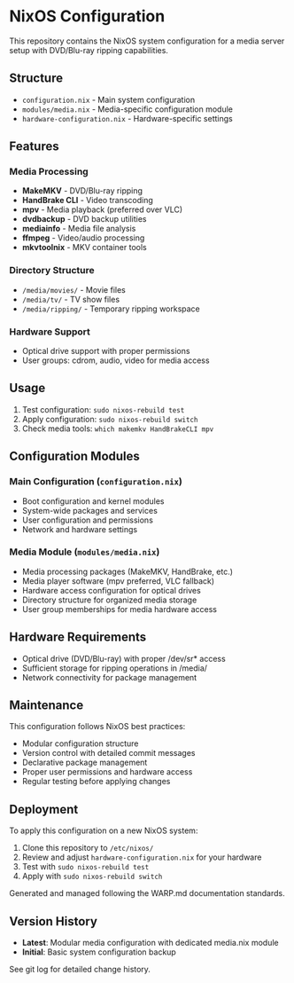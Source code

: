 # NixOS Configuration

This repository contains the NixOS system configuration for a media server setup with DVD/Blu-ray ripping capabilities.

## Structure

- `configuration.nix` - Main system configuration
- `modules/media.nix` - Media-specific configuration module
- `hardware-configuration.nix` - Hardware-specific settings

## Features

### Media Processing
- **MakeMKV** - DVD/Blu-ray ripping
- **HandBrake CLI** - Video transcoding
- **mpv** - Media playback (preferred over VLC)
- **dvdbackup** - DVD backup utilities
- **mediainfo** - Media file analysis
- **ffmpeg** - Video/audio processing
- **mkvtoolnix** - MKV container tools

### Directory Structure
- `/media/movies/` - Movie files
- `/media/tv/` - TV show files  
- `/media/ripping/` - Temporary ripping workspace

### Hardware Support
- Optical drive support with proper permissions
- User groups: cdrom, audio, video for media access

## Usage

1. Test configuration: `sudo nixos-rebuild test`
2. Apply configuration: `sudo nixos-rebuild switch`
3. Check media tools: `which makemkv HandBrakeCLI mpv`

## Configuration Modules

### Main Configuration (`configuration.nix`)
- Boot configuration and kernel modules
- System-wide packages and services
- User configuration and permissions
- Network and hardware settings

### Media Module (`modules/media.nix`)
- Media processing packages (MakeMKV, HandBrake, etc.)
- Media player software (mpv preferred, VLC fallback)
- Hardware access configuration for optical drives
- Directory structure for organized media storage
- User group memberships for media hardware access

## Hardware Requirements

- Optical drive (DVD/Blu-ray) with proper /dev/sr* access
- Sufficient storage for ripping operations in /media/
- Network connectivity for package management

## Maintenance

This configuration follows NixOS best practices:
- Modular configuration structure
- Version control with detailed commit messages
- Declarative package management
- Proper user permissions and hardware access
- Regular testing before applying changes

## Deployment

To apply this configuration on a new NixOS system:

1. Clone this repository to `/etc/nixos/`
2. Review and adjust `hardware-configuration.nix` for your hardware
3. Test with `sudo nixos-rebuild test`
4. Apply with `sudo nixos-rebuild switch`

Generated and managed following the WARP.md documentation standards.

## Version History

- **Latest**: Modular media configuration with dedicated media.nix module
- **Initial**: Basic system configuration backup

See git log for detailed change history.
